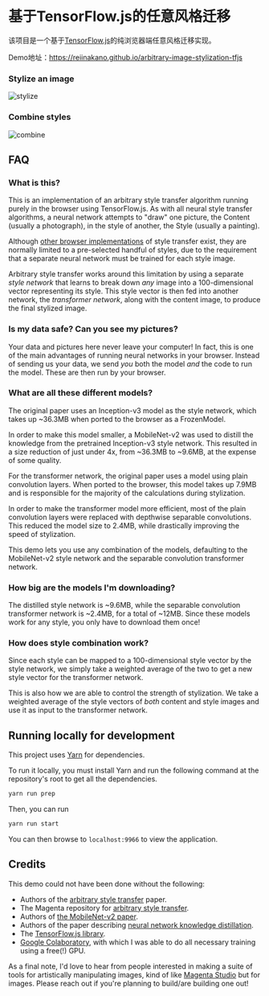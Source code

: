 # 基于TensorFlow.js的任意风格迁移

该项目是一个基于[TensorFlow.js](https://js.tensorflow.org/)的纯浏览器端任意风格迁移实现。

Demo地址：https://reiinakano.github.io/arbitrary-image-stylization-tfjs

### Stylize an image

![stylize](readme_img/stylize.jpg)

### Combine styles

![combine](readme_img/combine.jpg)

## FAQ

### What is this?

This is an implementation of an arbitrary style transfer algorithm
running purely in the browser using TensorFlow.js. As with all neural 
style transfer algorithms, a neural network attempts to "draw" one 
picture, the Content (usually a photograph), in the style of another, 
the Style (usually a painting). 

Although [other browser implementations](https://github.com/reiinakano/fast-style-transfer-deeplearnjs)
of style transfer exist,
they are normally limited to a pre-selected handful of styles, due to
the requirement that a separate neural network must be trained for each
style image.

Arbitrary style transfer works around this limitation by using a
separate *style network* that learns to break down *any* image into 
a 100-dimensional vector representing its style. This style vector is 
then fed into another network, the *transformer network*, along
with the content image, to produce the final stylized image.

### Is my data safe? Can you see my pictures?

Your data and pictures here never leave your computer! In fact,
this is one of the main advantages of running neural networks 
in your browser. Instead of sending us your data, we send *you* 
both the model *and* the code to run the model. These are then 
run by your browser.

### What are all these different models?

The original paper uses an Inception-v3 model 
as the style network, which takes up ~36.3MB 
when ported to the browser as a FrozenModel.

In order to make this model smaller, a MobileNet-v2 was
used to distill the knowledge from the pretrained Inception-v3 
style network. This resulted in a size reduction of just under 4x,
from ~36.3MB to ~9.6MB, at the expense of some quality.

For the transformer network, the original paper uses 
a model using plain convolution layers. When ported to
the browser, this model takes up 7.9MB and is responsible
for the majority of the calculations during stylization.

In order to make the transformer model more efficient, most of the
plain convolution layers were replaced with depthwise separable 
convolutions. This reduced the model size to 2.4MB, while
drastically improving the speed of stylization.

This demo lets you use any combination of the models, defaulting
to the MobileNet-v2 style network and the separable convolution
transformer network.

### How big are the models I'm downloading?

The distilled style network is ~9.6MB, while the separable convolution
transformer network is ~2.4MB, for a total of ~12MB. 
Since these models work for any style, you only 
have to download them once!

### How does style combination work?

Since each style can be mapped to a 100-dimensional 
style vector by the style network,
we simply take a weighted average of the two to get
a new style vector for the transformer network.

This is also how we are able to control the strength
of stylization. We take a weighted average of the style 
vectors of *both* content and style images and use 
it as input to the transformer network.

## Running locally for development

This project uses [Yarn](https://yarnpkg.com/en/) for dependencies.

To run it locally, you must install Yarn and run the following command at the repository's root to get all the dependencies.

```bash
yarn run prep
```

Then, you can run

```bash
yarn run start
```

You can then browse to `localhost:9966` to view the application.


## Credits

This demo could not have been done without the following:

* Authors of the [arbitrary style transfer](https://arxiv.org/abs/1705.06830) paper.
* The Magenta repository for [arbitrary style transfer](https://github.com/tensorflow/magenta/tree/master/magenta/models/arbitrary_image_stylization).
* Authors of [the MobileNet-v2 paper](https://arxiv.org/abs/1801.04381).
* Authors of the paper describing [neural network knowledge distillation](https://arxiv.org/abs/1503.02531).
* The [TensorFlow.js library](https://js.tensorflow.org).
* [Google Colaboratory](https://colab.research.google.com/), with which I was able 
to do all necessary training using a free(!) GPU.

As a final note, I'd love to hear from people interested 
in making a suite of tools for artistically manipulating images, kind of like 
[Magenta Studio](https://magenta.tensorflow.org/studio)
but for images. Please reach out if you're planning to build/are 
building one out!
